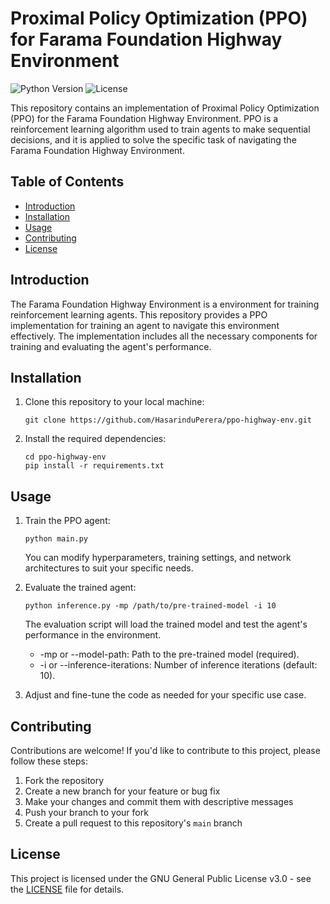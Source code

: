 # Proximal Policy Optimization (PPO) for Farama Foundation Highway Environment

![Python Version](https://img.shields.io/badge/Python-3.7%2B-blue.svg)
![License](https://img.shields.io/badge/License-MIT-green.svg)

This repository contains an implementation of Proximal Policy Optimization (PPO) for the Farama Foundation Highway Environment. PPO is a reinforcement learning algorithm used to train agents to make sequential decisions, and it is applied to solve the specific task of navigating the Farama Foundation Highway Environment.

## Table of Contents
- [Introduction](#introduction)
- [Installation](#installation)
- [Usage](#usage)
- [Contributing](#contributing)
- [License](#license)

## Introduction

The Farama Foundation Highway Environment is a environment for training reinforcement learning agents. This repository provides a PPO implementation for training an agent to navigate this environment effectively. The implementation includes all the necessary components for training and evaluating the agent's performance.

## Installation

1. Clone this repository to your local machine:

   ```shell
   git clone https://github.com/HasarinduPerera/ppo-highway-env.git
   ```

2. Install the required dependencies:

   ```shell
   cd ppo-highway-env
   pip install -r requirements.txt
   ```

## Usage

1. Train the PPO agent:

   ```shell
   python main.py
   ```

   You can modify hyperparameters, training settings, and network architectures to suit your specific needs.

2. Evaluate the trained agent:

   ```shell
   python inference.py -mp /path/to/pre-trained-model -i 10
   ```

   The evaluation script will load the trained model and test the agent's performance in the environment.

    - -mp or --model-path: Path to the pre-trained model (required).
    - -i or --inference-iterations: Number of inference iterations (default: 10).

3. Adjust and fine-tune the code as needed for your specific use case.

## Contributing

Contributions are welcome! If you'd like to contribute to this project, please follow these steps:

1. Fork the repository
2. Create a new branch for your feature or bug fix
3. Make your changes and commit them with descriptive messages
4. Push your branch to your fork
5. Create a pull request to this repository's `main` branch

## License

This project is licensed under the GNU General Public License v3.0 - see the [LICENSE](LICENSE) file for details.